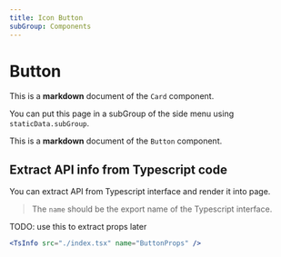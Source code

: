 ```yaml
---
title: Icon Button
subGroup: Components
---
```


# Button

This is a **markdown** document of the `Card` component.

You can put this page in a subGroup of the side menu using `staticData.subGroup`.

<Demo src="./demos/demo1.tsx" />

This is a **markdown** document of the `Button` component.

## Extract API info from Typescript code

You can extract API from Typescript interface and render it into page.

> The `name` should be the export name of the Typescript interface.

TODO: use this to extract props later

```jsx
<TsInfo src="./index.tsx" name="ButtonProps" />
```

<TsInfo src="./index.tsx" name="ButtonProps" />
